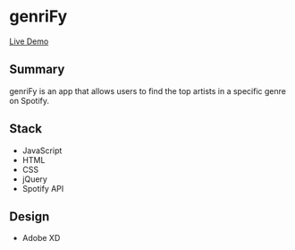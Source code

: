 # genriFy
[Live Demo](https://stephenparkhum.github.io/genriFy/)

## Summary
genriFy is an app that allows users to find the top artists in a specific genre on Spotify. 

## Stack
* JavaScript
* HTML 
* CSS
* jQuery
* Spotify API

## Design
* Adobe XD

